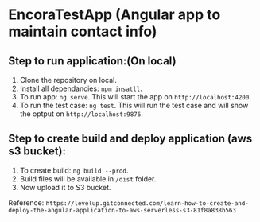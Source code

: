 # EncoraTestApp (Angular app to maintain contact info)



## Step to run application:(On local)

1. Clone the repository on local.
2. Install all dependancies: `npm insatll`.
3. To run app: `ng serve`.
      This will start the app on `http://localhost:4200`.
4. To run the test case: `ng test`.
      This will run the test case and will show the optput on `http://localhost:9876`.



## Step to create build and deploy application (aws s3 bucket):

1. To create build: `ng build --prod`.
2. Build files will be available in `/dist` folder.
3. Now upload it to S3 bucket.

Reference: `https://levelup.gitconnected.com/learn-how-to-create-and-deploy-the-angular-application-to-aws-serverless-s3-81f8a838b563`
